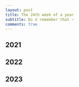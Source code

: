 ```yaml
---
layout: post
title: The 24th week of a year
subtitle: Do U remember that ~
comments: true
---
```





## 2021


## 2022


## 2023



